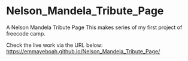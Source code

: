 # Nelson_Mandela_Tribute_Page
A Nelson Mandela Tribute Page
 This makes series of my first project of freecode camp.
 
 Check the live work via the URL below:
 https://emmayeboah.github.io/Nelson_Mandela_Tribute_Page/

